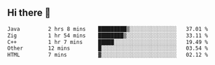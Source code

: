 ## Hi there 👋

 <!--START_SECTION:waka-->

```txt
Java         2 hrs 8 mins    █████████▒░░░░░░░░░░░░░░░   37.01 %
Zig          1 hr 54 mins    ████████▒░░░░░░░░░░░░░░░░   33.11 %
C++          1 hr 7 mins     █████░░░░░░░░░░░░░░░░░░░░   19.49 %
Other        12 mins         █░░░░░░░░░░░░░░░░░░░░░░░░   03.54 %
HTML         7 mins          ▓░░░░░░░░░░░░░░░░░░░░░░░░   02.12 %
```

<!--END_SECTION:waka-->

<!--
**ValentinRapp/ValentinRapp** is a ✨ _special_ ✨ repository because its `README.md` (this file) appears on your GitHub profile.

Here are some ideas to get you started:

- 🔭 I’m currently working on ...
- 🌱 I’m currently learning ...
- 👯 I’m looking to collaborate on ...
- 🤔 I’m looking for help with ...
- 💬 Ask me about ...
- 📫 How to reach me: ...
- 😄 Pronouns: ...
- ⚡ Fun fact: ...
-->
